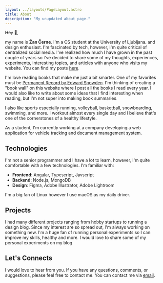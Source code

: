 ```yaml
---
layout: ../layouts/PageLayout.astro
title: About
description: "My unupdated about page."
---
```


Hey 👋,

my name is **Žan Černe**. I'm a CS student at the University of Ljubljana. and design enthusiast. I'm fascinated by tech, however, I'm quite critical of centralized social media. I've realized how much I have grown in the past couple of years so I've decided to share some of my thoughts, experiences, experiments, interesting topics, and articles with anyone who visits my website. You can find my posts [here](https://cernezan.com/posts/).

I'm love reading books that make me just a bit smarter. One of my favorites must be [Permanent Record by Edward Snowden](https://www.goodreads.com/book/show/46223297-permanent-record?ac=1&from_search=true&qid=yQ0UUnciLj&rank=1). I'm thinking of creating a "book wall" on this website where I post all the books I read every year. I would also like to write about some ideas that I find interesting when reading, but I'm not super into making book summaries.

I also like sports especially running, volleyball, basketball, snowboarding, swimming, and more. I workout almost every single day and I believe that's one of the cornerstones of a healthy lifestyle.

As a student, I'm currently working at a company developing a web application for vehicle tracking and document management system.

## Technologies

I'm not a senior programmer and I have a lot to learn, however, I'm quite comfortable with a few technologies. I'm familiar with:

-   **Frontend**: Angular, Typescript, Javscript
-   **Backend**: Node.js, MongoDB
-   **Design**: Figma, Adobe Illustrator, Adobe Lightroom

I'm a big fan of Linux however I use macOS as my daily driver.

## Projects

I had many different projects ranging from hobby startups to running a design blog. Since my interest are so spread out, I'm always working on something new. I'm a huge fan of running personal experiments so I can improve my skills, healthy and more. I would love to share some of my personal experiments on my blog.

## Let's Connects

I would love to hear from you. If you have any questions, comments, or suggestions, please feel free to contact me. You can contact me via [email](https://cernezan.com/contact/).

